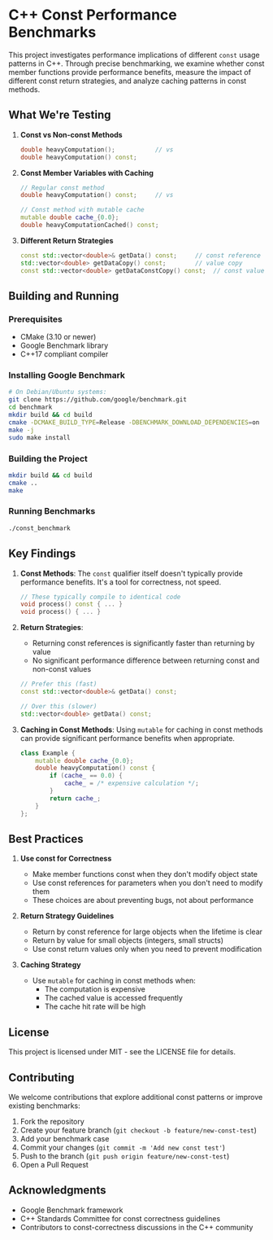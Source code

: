 # C++ Const Performance Benchmarks

This project investigates performance implications of different `const` usage patterns in C++. Through precise benchmarking, we examine whether const member functions provide performance benefits, measure the impact of different const return strategies, and analyze caching patterns in const methods.

## What We're Testing

1. **Const vs Non-const Methods**
   ```cpp
   double heavyComputation();           // vs
   double heavyComputation() const;
   ```

2. **Const Member Variables with Caching**
   ```cpp
   // Regular const method
   double heavyComputation() const;     // vs
   
   // Const method with mutable cache
   mutable double cache_{0.0};
   double heavyComputationCached() const;
   ```

3. **Different Return Strategies**
   ```cpp
   const std::vector<double>& getData() const;     // const reference
   std::vector<double> getDataCopy() const;        // value copy
   const std::vector<double> getDataConstCopy() const;  // const value
   ```

## Building and Running

### Prerequisites
- CMake (3.10 or newer)
- Google Benchmark library
- C++17 compliant compiler

### Installing Google Benchmark
```bash
# On Debian/Ubuntu systems:
git clone https://github.com/google/benchmark.git
cd benchmark
mkdir build && cd build
cmake -DCMAKE_BUILD_TYPE=Release -DBENCHMARK_DOWNLOAD_DEPENDENCIES=on ..
make -j
sudo make install
```

### Building the Project
```bash
mkdir build && cd build
cmake ..
make
```

### Running Benchmarks
```bash
./const_benchmark
```

## Key Findings

1. **Const Methods**: The `const` qualifier itself doesn't typically provide performance benefits. It's a tool for correctness, not speed.
   ```cpp
   // These typically compile to identical code
   void process() const { ... }
   void process() { ... }
   ```

2. **Return Strategies**: 
   - Returning const references is significantly faster than returning by value
   - No significant performance difference between returning const and non-const values
   ```cpp
   // Prefer this (fast)
   const std::vector<double>& getData() const;
   
   // Over this (slower)
   std::vector<double> getData() const;
   ```

3. **Caching in Const Methods**: Using `mutable` for caching in const methods can provide significant performance benefits when appropriate.
   ```cpp
   class Example {
       mutable double cache_{0.0};
       double heavyComputation() const {
           if (cache_ == 0.0) {
               cache_ = /* expensive calculation */;
           }
           return cache_;
       }
   };
   ```

## Best Practices

1. **Use const for Correctness**
   - Make member functions const when they don't modify object state
   - Use const references for parameters when you don't need to modify them
   - These choices are about preventing bugs, not about performance

2. **Return Strategy Guidelines**
   - Return by const reference for large objects when the lifetime is clear
   - Return by value for small objects (integers, small structs)
   - Use const return values only when you need to prevent modification

3. **Caching Strategy**
   - Use `mutable` for caching in const methods when:
     - The computation is expensive
     - The cached value is accessed frequently
     - The cache hit rate will be high

## License

This project is licensed under MIT - see the LICENSE file for details.

## Contributing

We welcome contributions that explore additional const patterns or improve existing benchmarks:

1. Fork the repository
2. Create your feature branch (`git checkout -b feature/new-const-test`)
3. Add your benchmark case
4. Commit your changes (`git commit -m 'Add new const test'`)
5. Push to the branch (`git push origin feature/new-const-test`)
6. Open a Pull Request

## Acknowledgments

- Google Benchmark framework
- C++ Standards Committee for const correctness guidelines
- Contributors to const-correctness discussions in the C++ community
